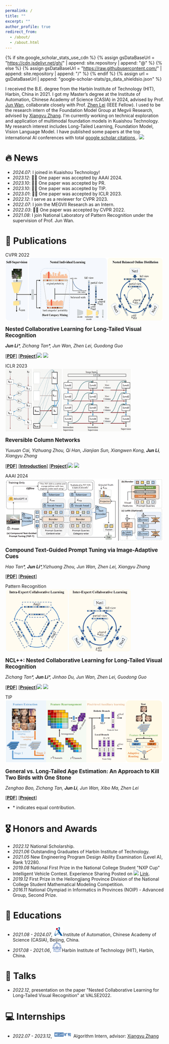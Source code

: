 ```yaml
---
permalink: /
title: ""
excerpt: ""
author_profile: true
redirect_from: 
  - /about/
  - /about.html
---
```


{% if site.google_scholar_stats_use_cdn %}
{% assign gsDataBaseUrl = "https://cdn.jsdelivr.net/gh/" | append: site.repository | append: "@" %}
{% else %}
{% assign gsDataBaseUrl = "https://raw.githubusercontent.com/" | append: site.repository | append: "/" %}
{% endif %}
{% assign url = gsDataBaseUrl | append: "google-scholar-stats/gs_data_shieldsio.json" %}

<span class='anchor' id='about-me'></span>

I received the B.E. degree from the Harbin Institute of Technology (HIT), Harbin, China in 2021. I got my Master’s degree at the Institute of Automation, Chinese Academy of Science (CASIA) in 2024, advised by Prof. [Jun Wan](http://www.cbsr.ia.ac.cn/users/jwan/), collaborate closely with Prof. [Zhen Lei](https://scholar.google.com/citations?user=cuJ3QG8AAAAJ&hl=zh-CN&oi=ao) (IEEE Fellow).
I used to be the research intern of the Foundation Model Group at Megvii Research, advised by [Xiangyu Zhang](https://scholar.google.com/citations?user=yuB-cfoAAAAJ&hl=en).
I'm currently working on technical exploration and application of multimodal foundation models in Kuaishou Technology.
My research interest includes Long-Tailed Learning, Foundation Model, Vision Language Model. I have published some papers at the top international AI conferences with total <a href='https://scholar.google.com/citations?user=93wHW4oAAAAJ'>google scholar citations <strong><span id='total_cit'></span></strong></a>. <a href='https://scholar.google.com/citations?user=93wHW4oAAAAJ'><img src="https://img.shields.io/endpoint?url={{ url | url_encode }}&logo=Google%20Scholar&labelColor=f6f6f6&color=9cf&style=flat&label=citations"></a>


# 🔥 News
- *2024.07*: I joined in Kuaishou Technology!
- *2023.12*: 🎉🎉 One paper was accepted by AAAI 2024.
- *2023.10*: 🎉🎉 One paper was accepted by PR.
- *2023.10*: 🎉🎉 One paper was accepted by TIP.
- *2023.01*: 🎉🎉 One paper was accepted by ICLR 2023. 
- *2022.12*: I serve as a reviewer for CVPR 2023.
- *2022.07*: I join the MEGVII Research as an Intern.
- *2022.03*: 🎉🎉 One paper was accepted by CVPR 2022.
- *2021.08*: I join National Laboratory of Pattern Recognition under the supervision of Prof. Jun Wan.


# 📝 Publications 

<div class='paper-box'><div class='paper-box-image'><div><div class="badge">CVPR 2022</div><img src='images/CVPR.png' alt="sym" width="500" height="200"></div></div>
<div class='paper-box-text' markdown="1">

<big>**Nested Collaborative Learning for Long-Tailed Visual Recognition**</big><strong><span class='show_paper_citations' data='93wHW4oAAAAJ:UebtZRa9Y70C'></span></strong>

***Jun Li**\*, Zichang Tan\*, Jun Wan, Zhen Lei, Guodong Guo*


[[**PDF**]](https://openaccess.thecvf.com/content/CVPR2022/papers/Li_Nested_Collaborative_Learning_for_Long-Tailed_Visual_Recognition_CVPR_2022_paper.pdf)
[[**Project**]](https://github.com/Bazinga699/NCL)![](https://img.shields.io/github/forks/Bazinga699/NCL?logo=github)
![](https://img.shields.io/github/stars/Bazinga699/NCL)

</div>
</div>

<div class='paper-box'><div class='paper-box-image'><div><div class="badge">ICLR 2023</div><img src='images/revcol.png' alt="sym" width="400" height="200"></div></div>
<div class='paper-box-text' markdown="1">

<big>**Reversible Column Networks**</big><strong><span class='show_paper_citations' data='93wHW4oAAAAJ:hqOjcs7Dif8C'></span></strong>


*Yuxuan Cai, Yizhuang Zhou, Qi Han, Jianjian Sun, Xiangwen Kong, **Jun Li**, Xiangyu Zhang*

[[**PDF**]](https://arxiv.org/pdf/2212.11696.pdf) [[**Introduction**]](https://zhuanlan.zhihu.com/p/607773400) [[**Project**]](https://github.com/megvii-research/RevCol)![](https://img.shields.io/github/forks/megvii-research/RevCol?logo=github)
![](https://img.shields.io/github/stars/megvii-research/RevCol)

</div>
</div>


<div class='paper-box'><div class='paper-box-image'><div><div class="badge">AAAI 2024 </div><img src='images/AAAI.png' alt="sym" width="500" height="200"></div></div>
<div class='paper-box-text' markdown="1">

<big>**Compound Text-Guided Prompt Tuning via Image-Adaptive Cues**</big>

*Hao Tan\*, **Jun Li**\*,Yizhuang Zhou, Jun Wan, Zhen Lei, Xiangyu Zhang*



[[**PDF**]](https://arxiv.org/pdf/2312.06401.pdf)
[[**Project**]](https://github.com/EricTan7/TGP-T)

</div>
</div>

<div class='paper-box'><div class='paper-box-image'><div><div class="badge">Pattern Recognition</div><img src='images/PR.png' alt="sym" width="400" height="200"></div></div>
<div class='paper-box-text' markdown="1">

<big>**NCL++: Nested Collaborative Learning for Long-Tailed Visual Recognition**</big><strong><span class='show_paper_citations' data='93wHW4oAAAAJ:0EnyYjriUFMC'></span></strong>

*Zichang Tan\*, **Jun Li**\*, Jinhao Du, Jun Wan, Zhen Lei, Guodong Guo*


[[**PDF**]](https://arxiv.org/pdf/2306.16709)
[[**Project**]](https://github.com/Bazinga699/NCL)![](https://img.shields.io/github/forks/Bazinga699/NCL?logo=github)
![](https://img.shields.io/github/stars/Bazinga699/NCL)

</div>
</div>

<div class='paper-box'><div class='paper-box-image'><div><div class="badge">TIP</div><img src='images/TIP.png' alt="sym" width="500" height="200"></div></div>
<div class='paper-box-text' markdown="1">

<big>**General vs. Long-Tailed Age Estimation: An Approach to Kill Two Birds with One Stone**</big>

*Zenghao Bao, Zichang Tan, **Jun Li**, Jun Wan, Xibo Ma, Zhen Lei*



[[**PDF**]](http://arxiv.org/abs/2307.10129)
[[**Project**]]()

</div>
</div>

- \* indicates equal contribution.

# 🎖 Honors and Awards
- *2022.12*  National Scholarship.
- *2021.06* Outstanding Graduates of Harbin Institute of Technology.
- *2021.05* New Engineering Program Design Ability Examination (Level A), Rank 1/2280.
- *2019.08*  National First Prize in the National College Student "NXP Cup" Intelligent Vehicle Contest. Experience Sharing Posted on ![](https://img.shields.io/badge/dynamic/json?color=ff69b4&label=bilibili&query=data.stat.view&url=https%3A%2F%2Fapi.bilibili.com%2Fx%2Fweb-interface%2Fview%3Fbvid%3DBV1Ft4y1i79A) [Link](https://www.bilibili.com/video/BV1Ft4y1i79A/?vd_source=3168e87544c9e17f675d9261e8440f87).
- *2019.12* First Prize in the Heilongjiang Province Division of the National College Student Mathematical Modeling Competition.
- *2016.11* National Olympiad in Informatics in Provinces (NOIP) - Advanced Group, Second Prize.



# 📖 Educations
- *2021.08 - 2024.07*, <img src='images/CASIA2.png' width="30" height="30" />Institute of Automation, Chinese Academy of Science (CASIA), Beijing, China.
- *2017.08 - 2021.06*, <img src='images/HIT.png' width="30" height="30" />Harbin Institute of Technology (HIT), Harbin, China.

# 💬 Talks
- *2022.12*, presentation on the paper "Nested Collaborative Learning for Long-Tailed Visual Recognition" at VALSE2022.



# 💻 Internships
- *2022.07 - 2023.12*, <img src='images/megvii.png' width="60" height="20" /> Algorithm Intern, advisor: [Xiangyu Zhang](https://scholar.google.com/citations?user=yuB-cfoAAAAJ&hl=en)
